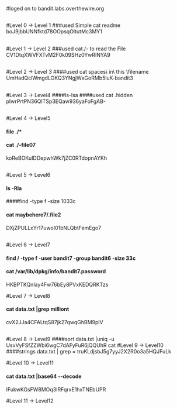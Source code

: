 
#loged on to 
bandit.labs.overthewire.org
##
#Level 0 → Level 1
###used Simple cat readme 
boJ9jbbUNNfktd78OOpsqOltutMc3MY1
##

#Level 1 → Level 2
###used cat./- to read the File 
CV1DtqXWVFXTvM2F0k09SHz0YwRINYA9
##

#Level 2 → Level 3
####used cat spaces\ in\ this \filename
UmHadQclWmgdLOKQ3YNgjWxGoRMb5luK-bandit3
##

#Level 3 → Level4
####ls-lsa
####used cat .hidden
pIwrPrtPN36QITSp3EQaw936yaFoFgAB-
##

#Level 4 → Level5
#### file ./*

#### cat ./-file07
koReBOKuIDDepwhWk7jZC0RTdopnAYKh
##


##
#Level 5 → Level6
#### ls -Rla
####find -type f -size 1033c
#### cat maybehere7/.file2
DXjZPULLxYr17uwoI01bNLQbtFemEgo7
##

#Level 6 → Level7
####  find / -type f -user bandit7 -group bandit6 -size 33c
#### cat /var/lib/dpkg/info/bandit7.password 

HKBPTKQnIay4Fw76bEy8PVxKEDQRKTzs

#Level 7 → Level8
#### cat data.txt |grep milliont
cvX2JJa4CFALtqS87jk27qwqGhBM9plV
##

#Level 8 → Level9
####sort data.txt |uniq -u
UsvVyFSfZZWbi6wgC7dAFyFuR6jQQUhR
cat 
#Level 9 → Level10
####strings data.txt | grep =
truKLdjsbJ5g7yyJ2X2R0o3a5HQJFuLk



#Level 10 → Level11
#### cat data.txt |base64 --decode
IFukwKGsFW8MOq3IRFqrxE1hxTNEbUPR

#Level 11 → Level12
#### 

